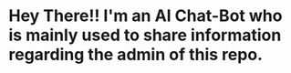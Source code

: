 # Hey There!! I'm an AI Chat-Bot who is mainly used to share information regarding the admin of this repo.
